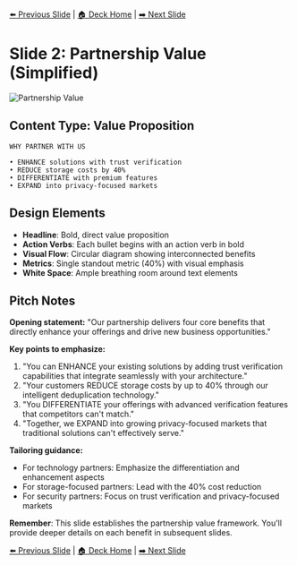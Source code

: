 <!-- Navigation Header -->
[⬅️ Previous Slide](slide01.md) | [🏠 Deck Home](../README.md) | [➡️ Next Slide](slide03.md)

# Slide 2: Partnership Value (Simplified)

![Partnership Value](../images/slide2.png)

## Content Type: Value Proposition

```
WHY PARTNER WITH US

• ENHANCE solutions with trust verification
• REDUCE storage costs by 40%
• DIFFERENTIATE with premium features
• EXPAND into privacy-focused markets
```

## Design Elements

- **Headline**: Bold, direct value proposition
- **Action Verbs**: Each bullet begins with an action verb in bold
- **Visual Flow**: Circular diagram showing interconnected benefits
- **Metrics**: Single standout metric (40%) with visual emphasis
- **White Space**: Ample breathing room around text elements

## Pitch Notes

**Opening statement:**
"Our partnership delivers four core benefits that directly enhance your offerings and drive new business opportunities."

**Key points to emphasize:**
1. "You can ENHANCE your existing solutions by adding trust verification capabilities that integrate seamlessly with your architecture."
2. "Your customers REDUCE storage costs by up to 40% through our intelligent deduplication technology."
3. "You DIFFERENTIATE your offerings with advanced verification features that competitors can't match."
4. "Together, we EXPAND into growing privacy-focused markets that traditional solutions can't effectively serve."

**Tailoring guidance:**
- For technology partners: Emphasize the differentiation and enhancement aspects
- For storage-focused partners: Lead with the 40% cost reduction
- For security partners: Focus on trust verification and privacy-focused markets

**Remember**: This slide establishes the partnership value framework. You'll provide deeper details on each benefit in subsequent slides.

<!-- Navigation Footer -->
[⬅️ Previous Slide](slide01.md) | [🏠 Deck Home](../README.md) | [➡️ Next Slide](slide03.md)